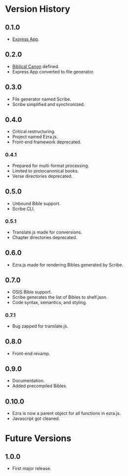 # Version History

## 0.1.0

* [Express App](http://expressjs.com).

## 0.2.0

* [Biblical Canon](https://bible.org/seriespage/7-bible-holy-canon-scripture) defined.
* Express App converted to file generator.

## 0.3.0

* File generator named Scribe.
* Scribe simplified and synchronized.

## 0.4.0

* Critical restructuring.
* Project named Ezra.js.
* Front-end framework deprecated.

### 0.4.1

* Prepared for multi-format processing.
* Limited to protocanonical books.
* Verse directories deprecated.

## 0.5.0

* Unbound Bible support.
* Scribe CLI.

### 0.5.1

* Translate.js made for conversions.
* Chapter directories deprecated.

## 0.6.0

* Ezra.js made for rendering Bibles generated by Scribe.

## 0.7.0

* OSIS Bible support.
* Scribe generates the list of Bibles to shelf.json.
* Code syntax, semantics, and styling.

### 0.7.1

* Bug zapped for translate.js.

## 0.8.0

* Front-end revamp.

## 0.9.0

* Documentation.
* Added precompiled Bibles.

## 0.10.0

* Ezra is now a parent object for all functions in ezra.js.
* Javascript got cleaned.

# Future Versions

## 1.0.0

* First major release.